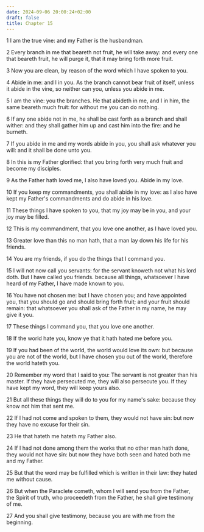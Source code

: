 ```yaml
---
date: 2024-09-06 20:00:24+02:00
draft: false
title: Chapter 15
---
```




1 I am the true vine: and my Father is the husbandman.

2 Every branch in me that beareth not fruit, he will take away: and every one that beareth fruit, he will purge it, that it may bring forth more fruit.

3 Now you are clean, by reason of the word which I have spoken to you.

4 Abide in me: and I in you. As the branch cannot bear fruit of itself, unless it abide in the vine, so neither can you, unless you abide in me.

5 I am the vine: you the branches. He that abideth in me, and I in him, the same beareth much fruit: for without me you can do nothing.

6 If any one abide not in me, he shall be cast forth as a branch and shall wither: and they shall gather him up and cast him into the fire: and he burneth.

7 If you abide in me and my words abide in you, you shall ask whatever you will: and it shall be done unto you.

8 In this is my Father glorified: that you bring forth very much fruit and become my disciples.

9 As the Father hath loved me, I also have loved you. Abide in my love.

10 If you keep my commandments, you shall abide in my love: as I also have kept my Father's commandments and do abide in his love.

11 These things I have spoken to you, that my joy may be in you, and your joy may be filled.

12 This is my commandment, that you love one another, as I have loved you.

13 Greater love than this no man hath, that a man lay down his life for his friends.

14 You are my friends, if you do the things that I command you.

15 I will not now call you servants: for the servant knoweth not what his lord doth. But I have called you friends. because all things, whatsoever I have heard of my Father, I have made known to you.

16 You have not chosen me: but I have chosen you; and have appointed you, that you should go and should bring forth fruit; and your fruit should remain: that whatsoever you shall ask of the Father in my name, he may give it you.

17 These things I command you, that you love one another.

18 If the world hate you, know ye that it hath hated me before you.

19 If you had been of the world, the world would love its own: but because you are not of the world, but I have chosen you out of the world, therefore the world hateth you.

20 Remember my word that I said to you: The servant is not greater than his master. If they have persecuted me, they will also persecute you. If they have kept my word, they will keep yours also.

21 But all these things they will do to you for my name's sake: because they know not him that sent me.

22 If I had not come and spoken to them, they would not have sin: but now they have no excuse for their sin.

23 He that hateth me hateth my Father also.

24 If I had not done among them the works that no other man hath done, they would not have sin: but now they have both seen and hated both me and my Father.

25 But that the word may be fulfilled which is written in their law: they hated me without cause.

26 But when the Paraclete cometh, whom I will send you from the Father, the Spirit of truth, who proceedeth from the Father, he shall give testimony of me.

27 And you shall give testimony, because you are with me from the beginning.

